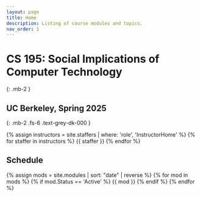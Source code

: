 ```yaml
---
layout: page
title: Home
description: Listing of course modules and topics.
nav_order: 1
---
```


# CS 195: Social Implications of Computer Technology

{: .mb-2 }

## UC Berkeley, Spring 2025
{: .mb-2 .fs-6 .text-grey-dk-000 }

<!-- Insert Buttons here Later -->

<div class="role flex">
  {% assign instructors = site.staffers | where: 'role', 'InstructorHome' %}
  {% for staffer in instructors %}
    {{ staffer }}
  {% endfor %}
</div>


## Schedule

{% assign mods = site.modules | sort: "date" | reverse %}
{% for mod in mods %}
  {% if mod.Status == 'Active' %}
    {{ mod }}
  {% endif %}
{% endfor %}

<script src="{{ '/assets/scripts/announcement-navigation.js' | relative_url }}"></script>
